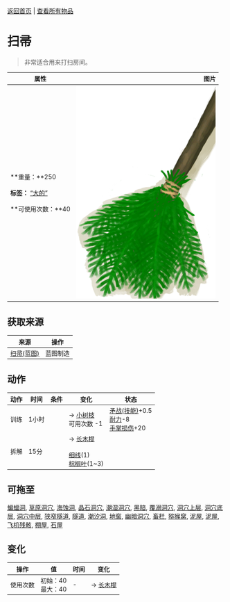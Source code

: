 [返回首页](index.md)   |  [查看所有物品](object.md)
# 扫帚  
> 非常适合用来打扫房间。  
  
  属性  |   图片   
 ----  |  ----:   
 **重量：**250<br><br>**标签：**	[“大的”](tag_Large.md)<br><br>**可使用次数：**40  |  ![](Sprite/Broom.png)   
  
## 获取来源  
来源  |  操作  
----  |  ----  
[扫帚(蓝图)](Bp_Broom.md)  |  蓝图制造  
## 动作  
动作  |  时间  |  条件  |  变化  |  状态  
----  |  ----  |  ----  |  ----  |  ----  
训练  |  1小时  |    |  → [小树枝](Sticks.md)<br>可用次数  -1<br>  |  [矛战(技能)](Skill_SpearFighting.md)+0.5<br>[耐力](Stamina.md)-8<br>[手掌损伤](HandDamage.md)+20  
拆解  |  15分  |    |  → [长木棍](StickLong.md)<br><br>[细线](CordFiber.md)(1)<br>[棕榈叶](PalmFronds.md)(1~3)  |    
## 可拖至  
[蝙蝠洞](CaveBats.md), [草原洞穴](CaveGrasslands.md), [海蚀洞](CaveSea.md), [晶石洞穴](CrystalChamber.md), [潮湿洞穴](DampChamber.md), [黑暗](DarkChamber.md), [覆溺洞穴](FloodedChamber.md), [洞穴上层](HighChamber.md), [洞穴底层](LowChamber.md), [洞穴中层](MidChamber.md), [狭窄隧道](NarrowTunnel.md), [隧道](Tunnel.md), [潮汐洞](CaveTidal.md), [地窖](Cellar.md), [幽暗洞穴](DarkCave.md), [畜栏](Enclosure.md), [猕猴窝](MacaqueDen.md), [泥屋](MudHut.md), [泥屋](MudHutRuins.md), [飞机残骸](PlaneCrash.md), [棚屋](Shed.md), [石屋](StoneHut.md)  
## 变化  
操作  |  值  |  时间  |  变化  
----  |  ----  |  ----  |  ----  
使用次数  |  初始：40<br>最大：40  |  -  |  → [长木棍](StickLong.md)  
